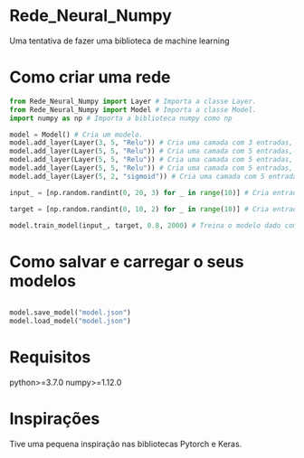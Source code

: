 # Rede_Neural_Numpy
Uma tentativa de fazer uma biblioteca de machine learning

# Como criar uma rede

```python
from Rede_Neural_Numpy import Layer # Importa a classe Layer.
from Rede_Neural_Numpy import Model # Importa a classe Model.
import numpy as np # Importa a biblioteca numpy como np

model = Model() # Cria um modelo.
model.add_layer(Layer(3, 5, "Relu")) # Cria uma camada com 3 entradas, 5 saídas, com a ativação Relu e adiciona a mesma ao modelo criado.
model.add_layer(Layer(5, 5, "Relu")) # Cria uma camada com 5 entradas, 5 saídas, com a ativação Relu e adiciona a mesma ao modelo criado.
model.add_layer(Layer(5, 5, "Relu")) # Cria uma camada com 5 entradas, 5 saídas, com a ativação Relu e adiciona a mesma ao modelo criado.
model.add_layer(Layer(5, 5, "Relu")) # Cria uma camada com 5 entradas, 5 saídas, com a ativação Relu e adiciona a mesma ao modelo criado.
model.add_layer(Layer(5, 2, "sigmoid")) # Cria uma camada com 5 entradas, 2 saídas, com a ativação Sigmoid e adiciona a mesma ao modelo criado.

input_ = [np.random.randint(0, 20, 3) for _ in range(10)] # Cria entradas aleatorias com shape (3, ).

target = [np.random.randint(0, 10, 2) for _ in range(10)] # Cria entradas aleatorias com shape (2, ).

model.train_model(input_, target, 0.8, 2000) # Treina o modelo dado com uma taxa de 0.8 e com 2000 epocas.

```
# Como salvar e carregar o seus modelos

```python

model.save_model("model.json")
model.load_model("model.json")

```

# Requisitos
python>=3.7.0
numpy>=1.12.0

# Inspirações

Tive uma pequena inspiração nas bibliotecas Pytorch e Keras.
